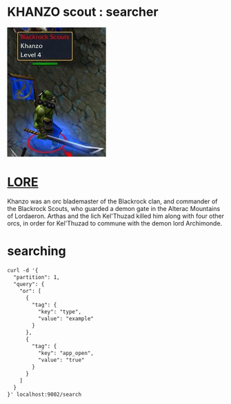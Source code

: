# KHANZO scout : searcher
![khanzo](../_/img/khanzo.jpg)

# [LORE](https://wow.gamepedia.com/Khanzo)

Khanzo was an orc blademaster of the Blackrock clan, and commander of
the Blackrock Scouts, who guarded a demon gate in the Alterac
Mountains of Lordaeron. Arthas and the lich Kel'Thuzad killed him
along with four other orcs, in order for Kel'Thuzad to commune with
the demon lord Archimonde.


# searching

```
curl -d '{
  "partition": 1,
  "query": {
    "or": [
      {
        "tag": {
          "key": "type",
          "value": "example"
        }
      },
      {
        "tag": {
          "key": "app_open",
          "value": "true"
        }
      }
    ]
  }
}' localhost:9002/search

```